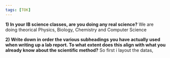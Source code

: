 ```yaml
---
tags: [TOK]
---
```


**1) In your IB science classes, are you doing any real science?**
We are doing theorical Physics, Biology, Chemistry and Computer Science

**2) Write down in order the various subheadings you have actually used when writing up a lab report. To what extent does this align with what you already know about the scientific method?**
So first i layout the datas, 